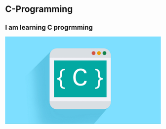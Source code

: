 # C-Programming

## I am learning C progrmming

<img src = "https://github.com/Jael-Lois/C-Program/blob/main/c-course.jpg">
